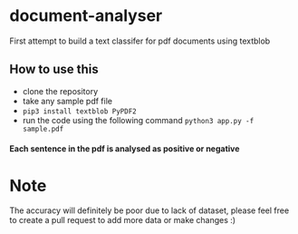 # document-analyser
First attempt to build a text classifer for pdf documents using textblob

## How to use this
- clone the repository
- take any sample pdf file 
- ```pip3 install textblob PyPDF2```
- run the code using the following command ```python3 app.py -f sample.pdf```

#### Each sentence in the pdf is analysed as positive or negative

# Note
The accuracy will definitely be poor due to lack of dataset, please feel free to create a pull request to add more data or make changes :)